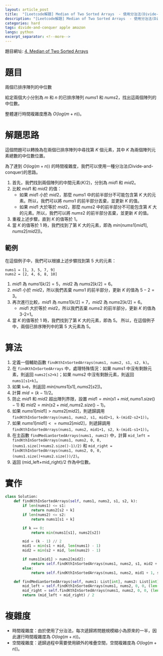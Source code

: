 ```yaml
---
layout: article_post
title:  "[Leetcode解題] Median of Two Sorted Arrays  - 使用分治法(Divide-and-conquer)算法"
description: "[Leetcode解題] Median of Two Sorted Arrays  - 使用分治法(Divide-and-conquer)算法"
categories: hard
tags: divide-and-conquer apple amazon
langs: python
excerpt_separator: <!--more-->
---
```


題目網址: [4. Median of Two Sorted Arrays](https://leetcode.com/problems/median-of-two-sorted-arrays/)

# 題目

兩個已排序陣列的中位數

給定兩個大小分別為 $m$ 和 $n$ 的已排序陣列 $nums1$ 和 $nums2$，找出這兩個陣列的中位數。

整體運行時間複雜度應為 $O(log(m+n))$。

<!--more-->

# 解題思路

這個問題可以轉換為在兩個已排序陣列中尋找第 $K$ 個元素，其中 $K$ 為兩個陣列元素總數的中位數位置。

為了達到 $O(log(m+n))$ 的時間複雜度，我們可以使用一種分治法(Divide-and-conquer)的思路。


1. 首先，我們找到兩個陣列的中間元素($K/2$)，分別為 $mid1$ 和 $mid2$。
2. 比較 $mid1$ 和 $mid2$ 的值：
    - 如果 $mid1$ 小於 $mid2$，那麼 $nums1$ 中的前半部分不可能包含第 $K$ 大的元素。所以，我們可以將 $nums1$ 的前半部分丟棄，並更新 $K$ 的值。
    - 如果 $mid1$ 大於等於 $mid2$，那麼 $nums2$ 中的前半部分不可能包含第 $K$ 大的元素。所以，我們可以將 $nums2$ 的前半部分丟棄，並更新 $K$ 的值。
3. 重複上述步驟，直到 $K$ 的值等於 $1$。
4. 當 $K$ 的值等於 $1$ 時，我們找到了第 $K$ 大的元素，即為 $min(nums1[mid1], nums2[mid2])$。


## 範例
在這個例子中，我們可以根據上述步驟找到第 5 大的元素：
```
nums1 = [1, 3, 5, 7, 9]
nums2 = [2, 4, 6, 8, 10]
```

1. $mid1$ 為 $nums1[k/2] = 5$，$mid2$ 為 $nums2[k/2] = 6$。
2. $mid1$ 小於 $mid2$，所以我們丟棄 $nums1$ 的前半部分，更新 $K$ 的值為 $5-2=3$。
3. 再次進行比較，$mid1$ 為 $nums1[k/2] = 7$，$mid2$ 為 $nums2[k/2] = 6$。
    - $mid1$ 大於等於 $mid2$，所以我們丟棄 $nums2$ 的前半部分，更新 $K$ 的值為 3-2=1。
4. 當 $K$ 的值等於 $1$ 時，我們找到了第 $K$ 大的元素，即為 $5$。
所以，在這個例子中，兩個已排序陣列中的第 $5$ 大元素為 $5$。


# 算法
1. 定義一個輔助函數 `findKthInSortedArrays(nums1, nums2, s1, s2, k)`。
2. 在 `findKthInSortedArrays` 中，處理特殊情況：如果 nums1 中沒有剩餘元素，則返回 `nums2[s2+k]`；如果 nums2 中沒有剩餘元素，則返回 `nums1[s1+k]`。
3. 如果 `k=0`，則返回 $min(nums1[s1], nums2[s2])$。
4. 計算 $mid = (k-1)/2$。
5. 防止 $mid1$ 和 $mid2$ 超出陣列界限，設置 $mid1 = min(s1+mid, nums1.size()-1)$ 和 $mid2 = min(s2+mid, nums2.size()-1)$。
6. 如果 $nums1[mid1] > nums2[mid2]$，則遞歸調用 `findKthInSortedArrays(nums1, nums2, s1, mid2+1, k-(mid2-s2+1))`。
7. 如果 $nums1[mid1] <= nums2[mid2]$，則遞歸調用 `findKthInSortedArrays(nums1, nums2, mid1+1, s2, k-(mid1-s1+1))`。
8. 在主函數 `findMedianSortedArrays(nums1, nums2)` 中，計算 `mid_left = findKthInSortedArrays(nums1, nums2, 0, 0, (nums1.size()+nums2.size()-1)/2)` 和 `mid_right = findKthInSortedArrays(nums1, nums2, 0, 0, (nums1.size()+nums2.size())/2)`。
9. 返回 (mid_left+mid_right)/2 作為中位數。


# 實作
```python
class Solution:
    def findKthInSortedArrays(self, nums1, nums2, s1, s2, k):
        if len(nums1) <= s1:
            return nums2[s2 + k]
        if len(nums2) <= s2:
            return nums1[s1 + k]

        if k == 0:
            return min(nums1[s1], nums2[s2])

        mid = (k - 1) // 2
        mid1 = min(s1 + mid, len(nums1) - 1)
        mid2 = min(s2 + mid, len(nums2) - 1)

        if nums1[mid1] > nums2[mid2]:
            return self.findKthInSortedArrays(nums1, nums2, s1, mid2 + 1, k - (mid2 - s2 + 1))
        else:
            return self.findKthInSortedArrays(nums1, nums2, mid1 + 1, s2, k - (mid1 - s1 + 1))

    def findMedianSortedArrays(self, nums1: List[int], nums2: List[int]) -> float:
        mid_left = self.findKthInSortedArrays(nums1, nums2, 0, 0, (len(nums1) + len(nums2) - 1) // 2)
        mid_right = self.findKthInSortedArrays(nums1, nums2, 0, 0, (len(nums1) + len(nums2)) // 2)
        return (mid_left + mid_right) / 2


```
# 複雜度
* 時間複雜度：由於使用了分治法，每次遞歸將問題規模縮小為原來的一半，因此運行時間複雜度為 $O(log(m+n))$。
* 空間複雜度：遞歸過程中需要使用額外的堆疊空間，空間複雜度為 $O(log(m+n))$。